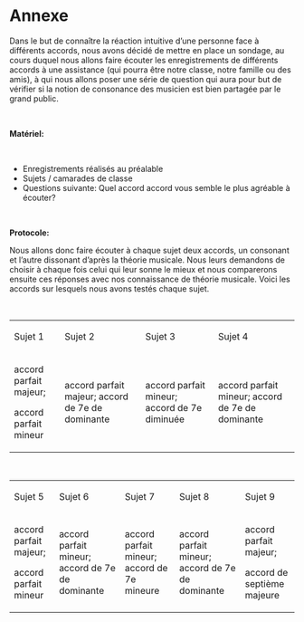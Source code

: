 # Annexe

<p>
	Dans le but de connaître la réaction intuitive d’une personne face à différents accords, nous avons décidé de mettre en place un sondage, au cours duquel nous allons faire écouter les enregistrements de différents accords à une assistance (qui pourra être notre classe, notre famille ou des amis), à qui nous allons poser une série de question qui aura pour but de vérifier si la notion de consonance des musicien est bien partagée par le grand public.
</p>
<p>
	<strong>
		<strong>
			 
		</strong>
	</strong>
</p>
<p>
	<strong>
		Matériel:
	</strong>
</p>
<p>
	<strong>
		<strong>
			 
		</strong>
	</strong>
</p>
<ul>
	<li>
		Enregistrements réalisés au préalable
	</li>
	<li>
		Sujets / camarades de classe
	</li>
	<li>
		Questions suivante: Quel accord accord vous semble le plus agréable à écouter?
	</li>
</ul>
<p>
	<strong>
		<strong>
			 
		</strong>
	</strong>
</p>
<p>
	<strong>
		Protocole:
	</strong>
</p>
<p>
	Nous allons donc faire écouter à chaque sujet deux accords, un consonant et l’autre dissonant d’après la théorie musicale. Nous leurs demandons de choisir à chaque fois celui qui leur sonne le mieux et nous comparerons ensuite ces réponses avec nos connaissance de théorie musicale. Voici les accords sur lesquels nous avons testés chaque sujet.
</p>
<p>
	<strong>
		<strong>
			 
		</strong>
	</strong>
</p>
<table>
	<tbody>
		<tr>
			<td>
				<p>
					Sujet 1
				</p>
			</td>
			<td>
				<p>
					Sujet 2
				</p>
			</td>
			<td>
				<p>
					Sujet 3
				</p>
			</td>
			<td>
				<p>
					Sujet 4
				</p>
			</td>
		</tr>
		<tr>
			<td>
				<p>
					accord parfait majeur;
				</p>
				<p>
					accord parfait mineur
				</p>
			</td>
			<td>
				<p>
					accord parfait majeur; accord de 7e de dominante
				</p>
			</td>
			<td>
				<p>
					accord parfait mineur; accord de 7e diminuée
				</p>
			</td>
			<td>
				<p>
					accord parfait mineur; accord de 7e de dominante
				</p>
			</td>
		</tr>
	</tbody>
</table>
<p>
	<strong>
		<strong>
			 
		</strong>
	</strong>
</p>
<table>
	<tbody>
		<tr>
			<td>
				<p>
					Sujet 5
				</p>
			</td>
			<td>
				<p>
					Sujet 6
				</p>
			</td>
			<td>
				<p>
					Sujet 7
				</p>
			</td>
			<td>
				<p>
					Sujet 8
				</p>
			</td>
			<td>
				<p>
					Sujet 9
				</p>
			</td>
		</tr>
		<tr>
			<td>
				<p>
					accord parfait majeur;
				</p>
				<p>
					accord parfait mineur
				</p>
			</td>
			<td>
				<p>
					accord parfait mineur; accord de 7e de dominante
				</p>
			</td>
			<td>
				<p>
					accord parfait mineur; accord de 7e mineure
				</p>
			</td>
			<td>
				<p>
					accord parfait mineur; accord de 7e de dominante
				</p>
			</td>
			<td>
				<p>
					accord parfait majeur;
				</p>
				<p>
					accord de septième majeure
				</p>
			</td>
		</tr>
	</tbody>
</table>
